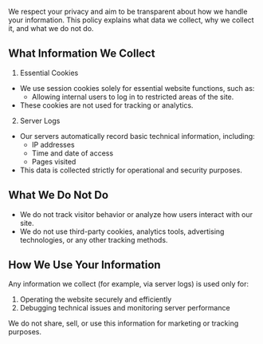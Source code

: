 We respect your privacy and aim to be transparent about how we handle your information. This policy explains what data we collect, why we collect it, and what we do not do.

## What Information We Collect

1. Essential Cookies
  - We use session cookies solely for essential website functions, such as:
    * Allowing internal users to log in to restricted areas of the site.
  - These cookies are not used for tracking or analytics.
2. Server Logs
  - Our servers automatically record basic technical information, including:
    * IP addresses
    * Time and date of access
    * Pages visited
  - This data is collected strictly for operational and security purposes.

## What We Do Not Do

- We do not track visitor behavior or analyze how users interact with our site.
- We do not use third-party cookies, analytics tools, advertising technologies, or any other tracking methods.

## How We Use Your Information

Any information we collect (for example, via server logs) is used only for:

1. Operating the website securely and efficiently
2. Debugging technical issues and monitoring server performance

We do not share, sell, or use this information for marketing or tracking purposes.
